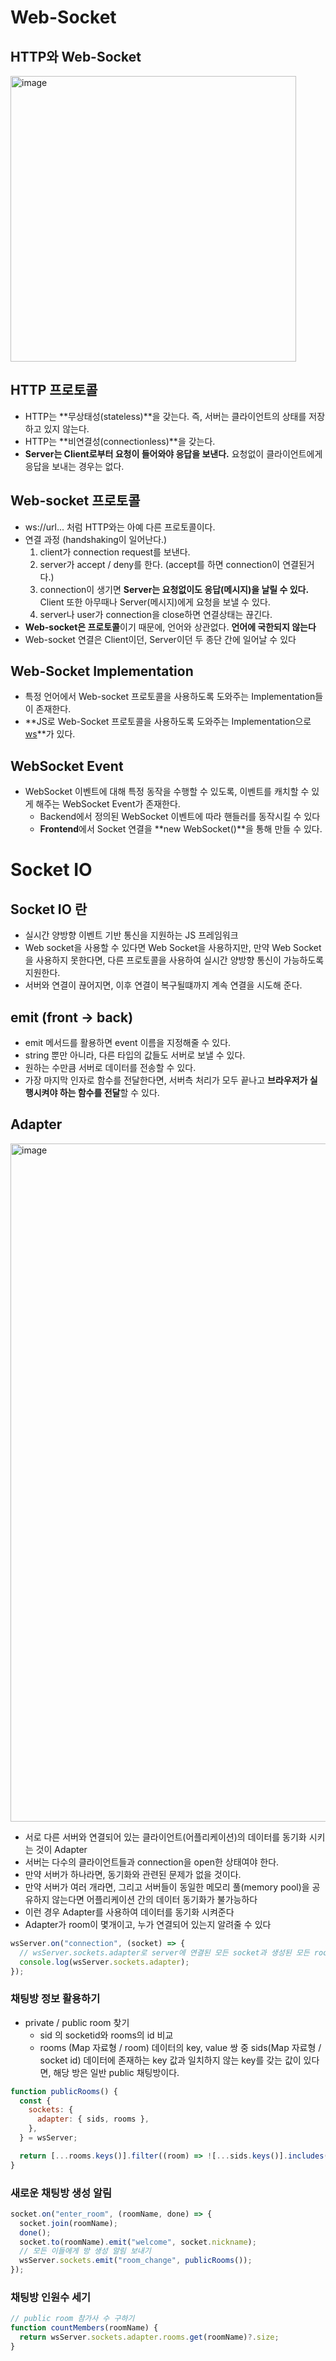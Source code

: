 # Web-Socket

## HTTP와 Web-Socket

<img width="457" alt="image" src="https://user-images.githubusercontent.com/59442344/217470514-a03c5460-da2f-4bae-b1f7-b3580d94556d.png">

## HTTP 프로토콜

- HTTP는 **무상태성(stateless)**을 갖는다. 즉, 서버는 클라이언트의 상태를 저장하고 있지 않는다.
- HTTP는 **비연결성(connectionless)**을 갖는다.
- **Server는 Client로부터 요청이 들어와야 응답을 보낸다.** 요청없이 클라이언트에게 응답을 보내는 경우는 없다.

## Web-socket 프로토콜

- ws://url... 처럼 HTTP와는 아예 다른 프로토콜이다.
- 연결 과정 (handshaking이 일어난다.)
  1. client가 connection request를 보낸다.
  2. server가 accept / deny를 한다. (accept를 하면 connection이 연결된거다.)
  3. connection이 생기면 **Server는 요청없이도 응답(메시지)을 날릴 수 있다.** Client 또한 아무때나 Server(메시지)에게 요청을 보낼 수 있다.
  4. server나 user가 connection을 close하면 연결상태는 끊긴다.
- **Web-socket은 프로토콜**이기 때문에, 언어와 상관없다. **언어에 국한되지 않는다**
- Web-socket 연결은 Client이던, Server이던 두 종단 간에 일어날 수 있다

## Web-Socket Implementation

- 특정 언어에서 Web-socket 프로토콜을 사용하도록 도와주는 Implementation들이 존재한다.
- **JS로 Web-Socket 프로토콜을 사용하도록 도와주는 Implementation으로 [ws](https://github.com/websockets/ws)**가 있다.

## WebSocket Event

- WebSocket 이벤트에 대해 특정 동작을 수행할 수 있도록, 이벤트를 캐치할 수 있게 해주는 WebSocket Event가 존재한다.
  - Backend에서 정의된 WebSocket 이벤트에 따라 핸들러를 동작시킬 수 있다
  - **Frontend**에서 Socket 연결을 **new WebSocket()**을 통해 만들 수 있다.

# Socket IO

## Socket IO 란

- 실시간 양방향 이벤트 기반 통신을 지원하는 JS 프레임워크
- Web socket을 사용할 수 있다면 Web Socket을 사용하지만, 만약 Web Socket을 사용하지 못한다면, 다른 프로토콜을 사용하여 실시간 양방향 통신이 가능하도록 지원한다.
- 서버와 연결이 끊어지면, 이후 연결이 복구될떄까지 계속 연결을 시도해 준다.

## emit (front -> back)

- emit 메서드를 활용하면 event 이름을 지정해줄 수 있다.
- string 뿐만 아니라, 다른 타입의 값들도 서버로 보낼 수 있다.
- 원하는 수만큼 서버로 데이터를 전송할 수 있다.
- 가장 마지막 인자로 함수를 전달한다면, 서버측 처리가 모두 끝나고 **브라우저가 실행시켜야 하는 함수를 전달**할 수 있다.

## Adapter

<img width="1085" alt="image" src="https://user-images.githubusercontent.com/59442344/219069094-e2375eb4-1161-4420-a2db-27b61c06ab7e.png">

- 서로 다른 서버와 연결되어 있는 클라이언트(어플리케이션)의 데이터를 동기화 시키는 것이 Adapter
- 서버는 다수의 클라이언트들과 connection을 open한 상태여야 한다.
- 만약 서버가 하나라면, 동기화와 관련된 문제가 없을 것이다.
- 만약 서버가 여러 개라면, 그리고 서버들이 동일한 메모리 풀(memory pool)을 공유하지 않는다면 어플리케이션 간의 데이터 동기화가 불가능하다
- 이런 경우 Adapter를 사용하여 데이터를 동기화 시켜준다
- Adapter가 room이 몇개이고, 누가 연결되어 있는지 알려줄 수 있다

```js
wsServer.on("connection", (socket) => {
  // wsServer.sockets.adapter로 server에 연결된 모든 socket과 생성된 모든 room 관련 데이터 확인할 수 있다.
  console.log(wsServer.sockets.adapter);
});
```

### 채팅방 정보 활용하기

- private / public room 찾기
  - sid 의 socketid와 rooms의 id 비교
  - rooms (Map 자료형 / room) 데이터의 key, value 쌍 중 sids(Map 자료형 / socket id) 데이터에 존재하는 key 값과 일치하지 않는 key를 갖는 값이 있다면, 해당 방은 일반 public 채팅방이다.

```js
function publicRooms() {
  const {
    sockets: {
      adapter: { sids, rooms },
    },
  } = wsServer;

  return [...rooms.keys()].filter((room) => ![...sids.keys()].includes(room));
}
```

### 새로운 채팅방 생성 알림

```js
socket.on("enter_room", (roomName, done) => {
  socket.join(roomName);
  done();
  socket.to(roomName).emit("welcome", socket.nickname);
  // 모든 이들에게 방 생성 알림 보내기
  wsServer.sockets.emit("room_change", publicRooms());
});
```

### 채팅방 인원수 세기

```js
// public room 참가사 수 구하기
function countMembers(roomName) {
  return wsServer.sockets.adapter.rooms.get(roomName)?.size;
}
```
